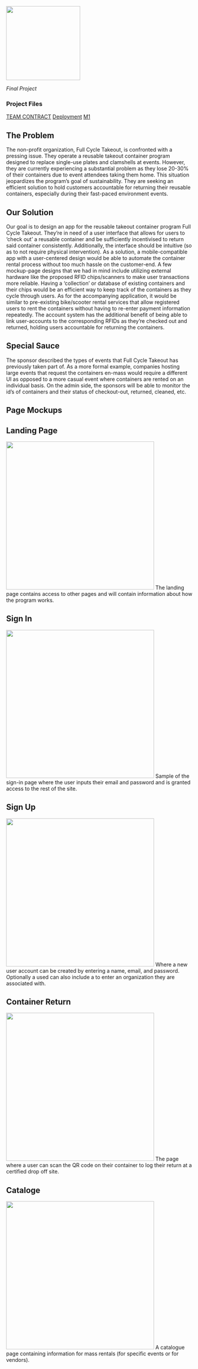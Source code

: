 <img width="200px" class="rounded float-start pe-4" src="../img/ethical-haccers_logo.png">

*Final Project*

### Project Files
<a href="https://docs.google.com/document/d/1xthjIASahe-UT9g0HBzNF65iaGU2X9AgG1eLLhN9xsU/edit?usp=sharing">TEAM CONTRACT</a>
<a href="">Deployment</a>
<a href="https://github.com/orgs/ethical-haccers/projects/1/views/1">M1</a>


## The Problem
The non-profit organization, Full Cycle Takeout, is confronted with a pressing issue. They operate a reusable takeout container program designed to replace single-use plates and clamshells at events. However, they are currently experiencing a substantial problem as they lose 20-30% of their containers due to event attendees taking them home. This situation jeopardizes the program’s goal of sustainability. They are seeking an efficient solution to hold customers accountable for returning their reusable containers, especially during their fast-paced environment events.

## Our Solution
Our goal is to design an app for the reusable takeout container program Full Cycle Takeout. They’re in need of a user interface that allows for users to ‘check out’ a reusable container and be sufficiently incentivised to return said container consistently. Additionally, the interface should be intuitive (so as to not require physical intervention). As a solution, a mobile-compatible app with a user-centered design would be able to automate the container rental process without too much hassle on the customer-end. 
A few mockup-page designs that we had in mind include utilizing external hardware like the proposed RFID chips/scanners to make user transactions more reliable. Having a ‘collection’ or database of existing containers and their chips would be an efficient way to keep track of the containers as they cycle through users. As for the accompanying application, it would be similar to pre-existing bike/scooter rental services that allow registered users to rent the containers without having to re-enter payment information repeatedly. The account system has the additional benefit of being able to link user-accounts to the corresponding RFIDs as they’re checked out and returned, holding users accountable for returning the containers. 
## Special Sauce
The sponsor described the types of events that Full Cycle Takeout has previously taken part of. As a more formal example, companies hosting large events that request the containers en-mass would require a different UI as opposed to a more casual event where containers are rented on an individual basis. On the admin side, the sponsors will be able to monitor the id’s of containers and their status of checkout-out, returned, cleaned, etc.
## Page Mockups

## Landing Page
<img src="../img/mobile_landing_scrnsht.png" width="400px">
The landing page contains access to other pages and will contain information about how the program works.

## Sign In
<img src="../img/sign_in_mock.png" width="400px">
Sample of the sign-in page where the user inputs their email and password and is granted access to the rest of the site.

## Sign Up
<img src="../img/sign_out_mock.png" width="400px">
Where a new user account can be created by entering a name, email, and password. Optionally a used can also include a to enter an organization they are associated with.

## Container Return 
<img src="../img/return_mock.png" width="400px">
The page where a user can scan the QR code on their container to log their return at a certified drop off site.

## Cataloge 
<img src="../img/catalog_mock.png" width="400px">
A catalogue page containing information for mass rentals (for specific events or for vendors).

